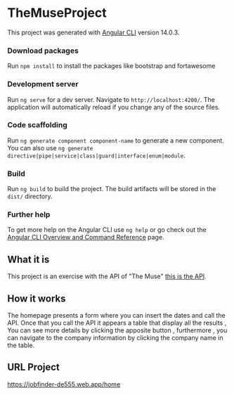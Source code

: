 # TheMuseProject

This project was generated with [Angular CLI](https://github.com/angular/angular-cli) version 14.0.3.

### Download packages
Run `npm install` to install the packages like bootstrap and fortawesome

### Development server

Run `ng serve` for a dev server. Navigate to `http://localhost:4200/`. The application will automatically reload if you change any of the source files.

### Code scaffolding

Run `ng generate component component-name` to generate a new component. You can also use `ng generate directive|pipe|service|class|guard|interface|enum|module`.

### Build

Run `ng build` to build the project. The build artifacts will be stored in the `dist/` directory.


### Further help

To get more help on the Angular CLI use `ng help` or go check out the [Angular CLI Overview and Command Reference](https://angular.io/cli) page.


## What it is 

This project is an exercise with the API of "The Muse" [this is the API](https://www.themuse.com/developers/api/v2).


## How it works

The homepage presents a form where you can insert the dates and call the API.
Once that you call the API it appears a table that display all the results , You can see more details by clicking the apposite button , furthermore , you can navigate to the company information by clicking the company name in the table.

## URL Project

https://jobfinder-de555.web.app/home


